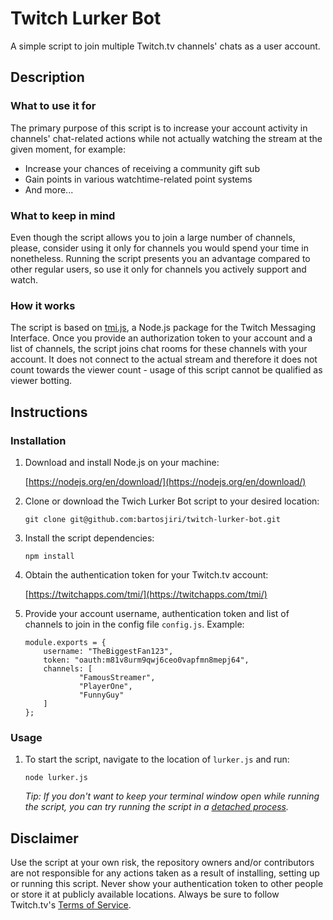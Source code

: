 # Twitch Lurker Bot

A simple script to join multiple Twitch.tv channels' chats as a user account.

## Description

### What to use it for

The primary purpose of this script is to increase your account activity in channels' chat-related actions while not actually watching the stream at the given moment, for example:
- Increase your chances of receiving a community gift sub
- Gain points in various watchtime-related point systems
- And more...

### What to keep in mind

Even though the script allows you to join a large number of channels, please, consider using it only for channels you would spend your time in nonetheless. Running the script presents you an advantage compared to other regular users, so use it only for channels you actively support and watch.

### How it works

The script is based on [tmi.js](https://github.com/tmijs/tmi.js), a Node.js package for the Twitch Messaging Interface. Once you provide an authorization token to your account and a list of channels, the script joins chat rooms for these channels with your account. It does not connect to the actual stream and therefore it does not count towards the viewer count - usage of this script cannot be qualified as viewer botting.

## Instructions

### Installation

1. Download and install Node.js on your machine:

	[https://nodejs.org/en/download/](https://nodejs.org/en/download/)

2. Clone or download the Twich Lurker Bot script to your desired location:

	```
    git clone git@github.com:bartosjiri/twitch-lurker-bot.git
    ```
    
3. Install the script dependencies:

	```
    npm install
    ```
    
4. Obtain the authentication token for your Twitch.tv account:

	[https://twitchapps.com/tmi/](https://twitchapps.com/tmi/)
    
5. Provide your account username, authentication token and list of channels to join in the config file `config.js`. Example:
	```
    module.exports = {
    	username: "TheBiggestFan123",
    	token: "oauth:m81v8urm9qwj6ceo0vapfmn8mepj64",
    	channels: [
        		"FamousStreamer",
        		"PlayerOne",
        		"FunnyGuy"
    	]
	};
    ```

### Usage

1. To start the script, navigate to the location of `lurker.js` and run:

    ```
    node lurker.js
    ```
    
    *Tip: If you don't want to keep your terminal window open while running the script, you can try running the script in a [detached process](https://www.google.com/search?q=how+to+detach+a+process).*


## Disclaimer

Use the script at your own risk, the repository owners and/or contributors are not responsible for any actions taken as a result of installing, setting up or running this script. Never show your authentication token to other people or store it at publicly available locations. Always be sure to follow Twitch.tv's [Terms of Service](https://www.twitch.tv/p/legal/terms-of-service/).
